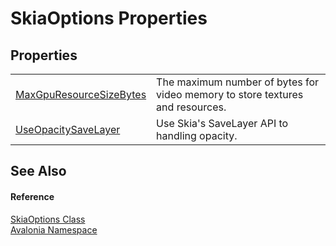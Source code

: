 # SkiaOptions Properties




## Properties
<table>
<tr>
<td><a href="P_Avalonia_SkiaOptions_MaxGpuResourceSizeBytes">MaxGpuResourceSizeBytes</a></td>
<td>The maximum number of bytes for video memory to store textures and resources.</td>
</tr>
<tr>
<td><a href="P_Avalonia_SkiaOptions_UseOpacitySaveLayer">UseOpacitySaveLayer</a></td>
<td>Use Skia's SaveLayer API to handling opacity.</td>
</tr>
</table>

## See Also


#### Reference
<a href="T_Avalonia_SkiaOptions">SkiaOptions Class</a>  
<a href="N_Avalonia">Avalonia Namespace</a>  

